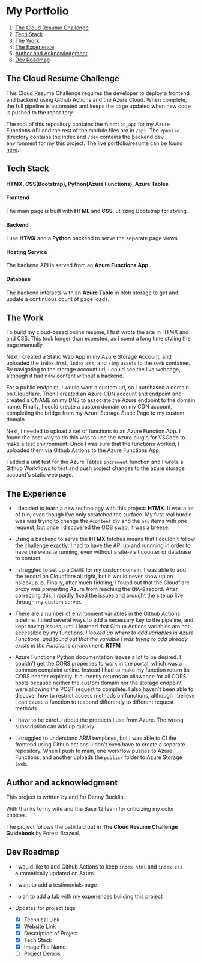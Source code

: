 # My Portfolio

1. [The Cloud Resume Challenge](#the-cloud-resume-challenge)
2. [Tech Stack](#tech-stack)
3. [The Work](#the-work)
4. [The Experience](#the-experience)
5. [Author and Acknowledgment](#author-and-acknowledgment)
6. [Dev Roadmap](#dev-roadmap)

## The Cloud Resume Challenge
This Cloud Resume Challenge requires the developer to deploy a frontend and backend using Github Actions and the Azure Cloud. When complete, the full pipeline is automated and keeps the page updated when new code is pushed to the repository.

The root of this repository contains the `function_app` for my Azure Functions API and the rest of the module files are in `/api`. The `/public` directory contains the index and `/dev` contains the backend dev environment for my this project. The live portfolio/resume can be found [here](portolio.denny-bucklin.net).


## Tech Stack
#### HTMX, CSS(Bootstrap), Python(Azure Functions), Azure Tables
#### Frontend
The main page is built with **HTML** and **CSS**, utilizing Bootstrap for styling.
#### Backend
I use **HTMX** and a **Python** backend to serve the separate page views.
#### Hosting Service
The backend API is served from an **Azure Functions App**
#### Database
The backend interacts with an **Azure Table** in blob storage to get and update a continuous count of page loads.

## The Work
To build my cloud-based online resume, I first wrote the site in HTMX and and CSS. This took longer than expected, as I spent a long time styling the page manually.

Next I created a Static Web App in my Azure Storage Account, and uploaded the `index.html`, `index.css`, and `/img` assets to the `$web` container. By navigating to the storage account url, I could see the live webpage, although it had now content without a backend.

For a public endpoint, I would want a custom url, so I purchased a domain on Cloudflare. Then I created an Azure CDN account and endpoint and created a CNAME on my DNS to associate the Azure endpoint to the domain name. Finally, I could create a custom domain on my CDN account, completing the bridge from my Azure Storage Static Page to my custom domain.

Next, I needed to upload a set of functions to an Azure Function App. I found the best way to do this was to use the Azure plugin for VSCode to make a test environment. Once I was sure that the functions worked, I uploaded them via Github Actions to the Azure Functions App.

I added a unit test for the Azure Tables `increment` function and I wrote a Github Workflows to test and push project changes to the azure storage account's static web page.

## The Experience
- I decided to learn a new technology with this project: **HTMX**. It was a lot of fun, even though I've only scratched the surface. My first real hurdle was was trying to change the `#content` div and the `nav` items with one request, but once I discovered the OOB swap, it was a breeze.

- Using a backend to serve the **HTMX** fetches means that I couldn't follow the challenge exactly. I had to have the API up and runnning in order to have the website running, even without a site-visit counter or database to contact.

- I struggled to set up a `CNAME` for my custom domain. I was able to add the record on Cloudflare all right, but it would never show up on nslookup.io. Finally, after much fiddling, I found out that the Cloudflare proxy was preventing Azure from reaching the `CNAME` record. After correcting this, I rapidly fixed the issues and brought the site up live through my custom server.

- There are a number of environment variables in the Github Actions pipeline. I tried several ways to add a necessary key to the pipeline, and kept having issues, until I learned that Github Actions variables are not accessible by my functions. _I looked up where to add variables in Azure Functions, and found out that the variable I was triyng to add already exists in the Functions environment._ **RTFM**

- Azure Functions Python documentation leaves a lot to be desired. I couldn't get the CORS properties to work in the portal, which was a common complaint online. Instead I had to make my function return its CORS header explicitly. It currently returns an allowance for all CORS hosts because neither the custom domain nor the storage endpoint were allowing the POST request to complete. I also haven't been able to discover how to restrict access methods on functions, although I believe I can cause a function to respond differently to different request methods.

- I have to be careful about the products I use from Azure. The wrong subscription can add up quickly.

- I struggled to understand ARM templates, but I was able to CI the frontend using Github actions. I don't even have to create a separate repository. When I push to main, one workflow pushes to Azure Functions, and another uploads the `public/` folder to Azure Storage `$web`.

## Author and acknowledgment
This project is written by and for Denny Bucklin.

With thanks to my wife and the Base 12 team for criticizing my color choices.

The project follows the path laid out in **The Cloud Resume Challenge Guidebook** by Forest Brazeal.

## Dev Roadmap
- I would like to add Github Actions to keep `index.html` and `index.css` automatically updated on Azure.

- I want to add a testimonials page

- I plan to add a tab with my experiences building this project

- Updates for project tags
  - [X] Technical Link
  - [X] Website Link
  - [X] Description of Project
  - [X] Tech Stack
  - [X] Image File Name
  - [ ] Project Demos
